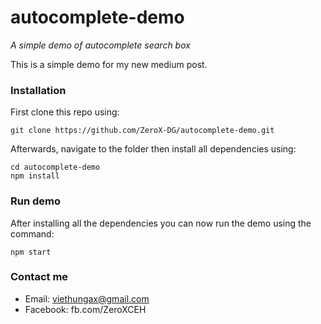 # autocomplete-demo
*A simple demo of autocomplete search box*

This is a simple demo for my new medium post.

### Installation
First clone this repo using:

```
git clone https://github.com/ZeroX-DG/autocomplete-demo.git
```

Afterwards, navigate to the folder then install all dependencies using:

```
cd autocomplete-demo
npm install
```

### Run demo

After installing all the dependencies you can now run the demo using the command:
```
npm start
```

### Contact me
- Email: viethungax@gmail.com
- Facebook: fb.com/ZeroXCEH
